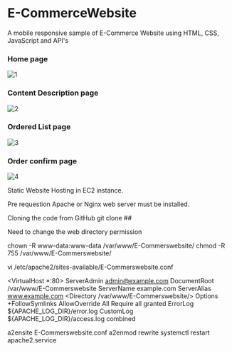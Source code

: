 # E-CommerceWebsite
 A mobile responsive sample of E-Commerce Website using HTML, CSS, JavaScript and API's
 
 
 
### Home page
![1](https://user-images.githubusercontent.com/17312616/65086776-b1beb080-d9d0-11e9-9983-143d61ed8fdc.png)



### Content Description page
![2](https://user-images.githubusercontent.com/17312616/65086777-b1beb080-d9d0-11e9-9e2b-af3b7210bdf3.png)



### Ordered List page
![3](https://user-images.githubusercontent.com/17312616/65086778-b2574700-d9d0-11e9-9377-8e4886f582a8.png)



### Order confirm page
![4](https://user-images.githubusercontent.com/17312616/65086779-b2efdd80-d9d0-11e9-95d5-4b1a48eafe04.png)


Static Website Hosting in EC2 instance.

Pre requestion Apache or Nginx web server must be installed.

Cloning the code from GitHub
git clone ##<url>

Need to change the web directory permission

chown -R www-data:www-data /var/www/E-Commerswebsite/
chmod -R 755 /var/www/E-Commerswebsite/

vi /etc/apache2/sites-available/E-Commerswebsite.conf

<VirtualHost *:80>
     ServerAdmin admin@example.com
     DocumentRoot /var/www/E-Commerswebsite
     ServerName example.com
     ServerAlias www.example.com
     <Directory /var/www/E-Commerswebsite/>
        Options +FollowSymlinks
        AllowOverride All
        Require all granted
     </Directory>
     ErrorLog ${APACHE_LOG_DIR}/error.log
     CustomLog ${APACHE_LOG_DIR}/access.log combined
</VirtualHost>


a2ensite E-Commerswebsite.conf
a2enmod rewrite
systemctl restart apache2.service

